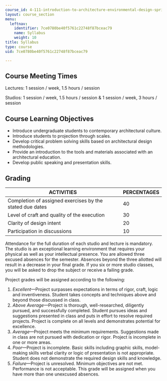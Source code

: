 ```yaml
---
course_id: 4-111-introduction-to-architecture-environmental-design-spring-2014
layout: course_section
menu:
  leftnav:
    identifier: 7ce0780be40f5761c22748f87bceac79
    name: Syllabus
    weight: 10
title: Syllabus
type: course
uid: 7ce0780be40f5761c22748f87bceac79

---
```


Course Meeting Times
--------------------

Lectures: 1 session / week, 1.5 hours / session

Studios: 1 session / week, 1.5 hours / session & 1 session / week, 3 hours / session

Course Learning Objectives
--------------------------

*   Introduce undergraduate students to contemporary architectural culture.
*   Introduce students to projection through scales.
*   Develop critical problem solving skills based on architectural design methodologies.
*   Provide an introduction to the tools and materials associated with an architectural education.
*   Develop public speaking and presentation skills.

Grading
-------

| ACTIVITIES | PERCENTAGES |
| --- | --- |
| Completion of assigned exercises by the stated due dates | 40 |
| Level of craft and quality of the execution | 30 |
| Clarity of design intent | 20 |
| Participation in discussions | 10 

Attendance for the full duration of each studio and lecture is mandatory. The studio is an exceptional learning environment that requires your physical as well as your intellectual presence. You are allowed three excused absences for the semester. Absences beyond the three allotted will result in a decrease in your final grade. If you six or more studio classes, you will be asked to drop the subject or receive a failing grade.

Project grades will be assigned according to the following:

1.  _Excellent_—Project surpasses expectations in terms of rigor, craft, logic and inventiveness. Student takes concepts and techniques above and beyond those discussed in class.
2.  _Above Average_—Project is thorough, well-researched, diligently pursued, and successfully completed. Student pursues ideas and suggestions presented in class and puts in effort to resolve required projects. Project is complete on all levels and demonstrates potential for excellence.
3.  _Average_—Project meets the minimum requirements. Suggestions made in class are not pursued with dedication or rigor. Project is incomplete in one or more areas.
4.  _Poor_—Project is incomplete. Basic skills including graphic skills, model-making skills verbal clarity or logic of presentation is not appropriate. Student does not demonstrate the required design skills and knowledge.
5.  _Failure_—Project is unresolved. Minimum objectives are not met. Performance is not acceptable. This grade will be assigned when you have more than one unexcused absences.